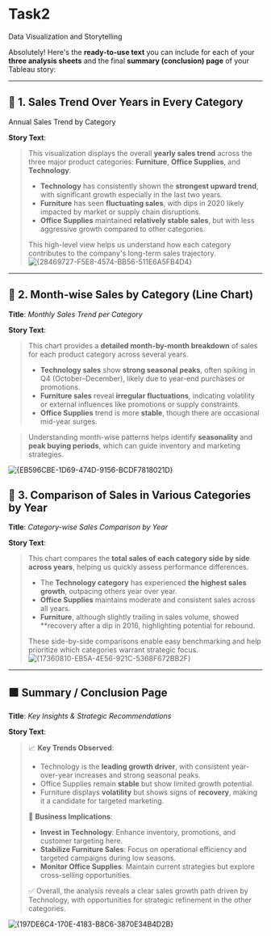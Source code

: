 # Task2
Data Visualization and Storytelling 

Absolutely! Here's the **ready-to-use text** you can include for each of your **three analysis sheets** and the final **summary (conclusion) page** of your Tableau story:

---

## 📘 **1. Sales Trend Over Years in Every Category**

Annual Sales Trend by Category 

**Story Text**:

> This visualization displays the overall **yearly sales trend** across the three major product categories: **Furniture**, **Office Supplies**, and **Technology**.
>
> * **Technology** has consistently shown the **strongest upward trend**, with significant growth especially in the last two years.
> * **Furniture** has seen **fluctuating sales**, with dips in 2020 likely impacted by market or supply chain disruptions.
> * **Office Supplies** maintained **relatively stable sales**, but with less aggressive growth compared to other categories.
>
> This high-level view helps us understand how each category contributes to the company's long-term sales trajectory.
![{28469727-F5E8-4574-BB56-511E6A5FB4D4}](https://github.com/user-attachments/assets/510e1aaa-bad4-4ba6-8e80-4c20588a958f)
---

## 📘 **2. Month-wise Sales by Category (Line Chart)**

**Title**: *Monthly Sales Trend per Category*

**Story Text**:

> This chart provides a **detailed month-by-month breakdown** of sales for each product category across several years.
>
> * **Technology sales** show **strong seasonal peaks**, often spiking in Q4 (October–December), likely due to year-end purchases or promotions.
> * **Furniture sales** reveal **irregular fluctuations**, indicating volatility or external influences like promotions or supply constraints.
> * **Office Supplies** trend is more **stable**, though there are occasional mid-year surges.

> Understanding month-wise patterns helps identify **seasonality** and **peak buying periods**, which can guide inventory and marketing strategies.

![{EB596CBE-1D69-474D-9156-BCDF7818021D}](https://github.com/user-attachments/assets/a9460b27-cca0-4877-832f-be2d992cc4d2)


## 📘 **3. Comparison of Sales in Various Categories by Year**

**Title**: *Category-wise Sales Comparison by Year*

**Story Text**:

> This chart compares the **total sales of each category side by side across years**, helping us quickly assess performance differences.
>
> * The **Technology category** has experienced **the highest sales growth**, outpacing others year over year.
> * **Office Supplies** maintains moderate and consistent sales across all years.
> * **Furniture**, although slightly trailing in sales volume, showed **recovery after a dip in 2016, highlighting potential for rebound.
>
> These side-by-side comparisons enable easy benchmarking and help prioritize which categories warrant strategic focus.
![{17360810-EB5A-4E56-921C-5368F672BB2F}](https://github.com/user-attachments/assets/da310c7d-6aa8-498f-9cdc-bcd2731f2589)

---

## 🟩 **Summary / Conclusion Page**

**Title**: *Key Insights & Strategic Recommendations*

**Story Text**:

> 📈 **Key Trends Observed**:
>
> * Technology is the **leading growth driver**, with consistent year-over-year increases and strong seasonal peaks.
> * Office Supplies remain **stable** but show limited growth potential.
> * Furniture displays **volatility** but shows signs of **recovery**, making it a candidate for targeted marketing.
>
> 🧠 **Business Implications**:
>
> * **Invest in Technology**: Enhance inventory, promotions, and customer targeting here.
> * **Stabilize Furniture Sales**: Focus on operational efficiency and targeted campaigns during low seasons.
> * **Monitor Office Supplies**: Maintain current strategies but explore cross-selling opportunities.
>
> ✅ Overall, the analysis reveals a clear sales growth path driven by Technology, with opportunities for strategic refinement in the other categories.

![{197DE6C4-170E-4183-B8C6-3870E34B4D2B}](https://github.com/user-attachments/assets/125f663b-41e9-4012-99b7-68ca5fd1a99b)



